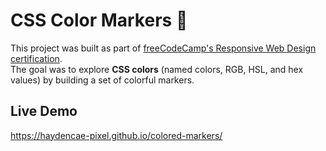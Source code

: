 # CSS Color Markers 🎨

This project was built as part of [freeCodeCamp's Responsive Web Design certification](https://www.freecodecamp.org/learn/).  
The goal was to explore **CSS colors** (named colors, RGB, HSL, and hex values) by building a set of colorful markers.

## Live Demo
https://haydencae-pixel.github.io/colored-markers/
